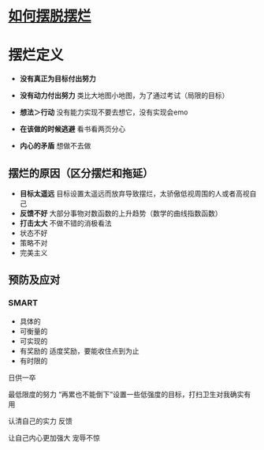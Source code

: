 # [如何摆脱摆烂](https://www.bilibili.com/video/BV1DjdfYaELW/?spm_id_from=333.1387.upload.video_card.click&vd_source=31d4dbf78eaa30b76273bebf4140c60d)

# 摆烂定义

- **没有真正为目标付出努力**

- **没有动力付出努力** 类比大地图小地图，为了通过考试（局限的目标）

- **想法＞行动** 没有能力实现不要去想它，没有实现会emo

- **在该做的时候逃避** 看书看两页分心

- **内心的矛盾** 想做不去做



## 摆烂的原因（区分摆烂和拖延）

- **目标太遥远** 目标设置太遥远而放弃导致摆烂，太骄傲低视周围的人或者高视自己
- **反馈不好** 大部分事物对数函数的上升趋势（数学的曲线指数函数） 
- **打击太大** 不做不错的消极看法
- 状态不好
- 策略不对
- 完美主义



## 预防及应对

### SMART

- 具体的
- 可衡量的
- 可实现的
- 有奖励的 适度奖励，要能收住点到为止
- 有时限的

日供一卒

最低限度的努力 “再累也不能倒下”设置一些低强度的目标，打扫卫生对我确实有用

认清自己的实力 反馈

让自己内心更加强大 宠辱不惊